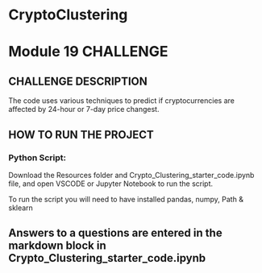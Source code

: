 # CryptoClustering

# Module 19 CHALLENGE 

## CHALLENGE DESCRIPTION

The code uses various techniques to predict if cryptocurrencies are affected by 24-hour or 7-day price changest.
## HOW TO RUN THE PROJECT

### Python Script:

Download the Resources folder and Crypto_Clustering_starter_code.ipynb file, and open VSCODE or Jupyter Notebook to run the script. 

To run the script you will need to have installed pandas, numpy, Path & sklearn

## Answers to a questions are entered in the markdown block in Crypto_Clustering_starter_code.ipynb




